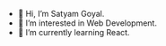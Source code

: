 - 👋 Hi, I’m Satyam Goyal.
- 👀 I’m interested in Web Development.
- 🌱 I’m currently learning React.

<!---
SatyamGoyal14/SatyamGoyal14 is a ✨ special ✨ repository because its `README.md` (this file) appears on your GitHub profile.
You can click the Preview link to take a look at your changes.
--->
